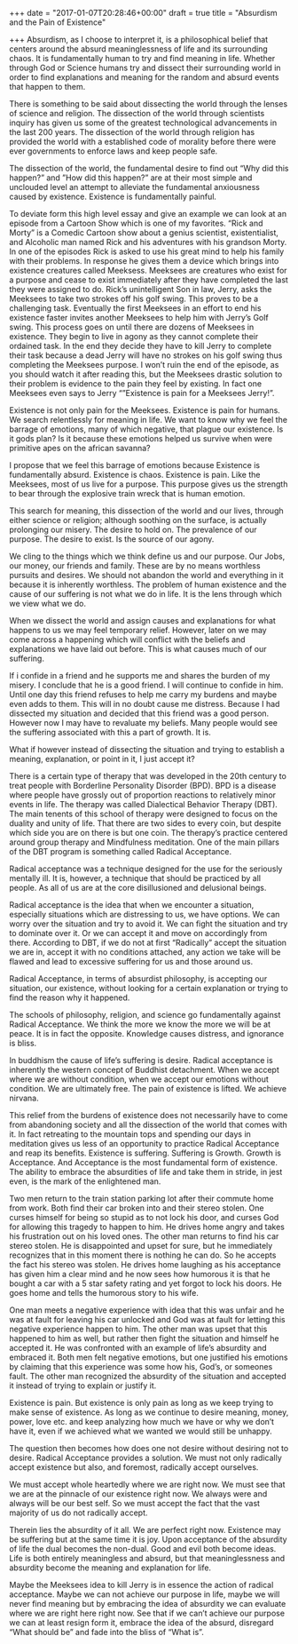+++
date = "2017-01-07T20:28:46+00:00"
draft = true
title = "Absurdism and the Pain of Existence"

+++
Absurdism, as I choose to interpret it, is a philosophical belief that centers around the absurd meaninglessness of life and its surrounding chaos. It is fundamentally human to try and find meaning in life. Whether through God or Science humans try and dissect their surrounding world in order to find explanations and meaning for the random and absurd events that happen to them. 

There is something to be said about dissecting the world through the lenses of science and religion. The dissection of the world through scientists inquiry has given us some of the  greatest technological advancements in the last 200 years. The dissection of the world through religion has provided the world with a established code of morality before there were ever governments to enforce laws and keep people safe.

The dissection of the world, the fundamental desire to find out “Why did this happen?” and ”How did this happen?” are at their most simple and unclouded level an attempt to alleviate the fundamental anxiousness caused by existence. Existence is fundamentally painful. 

To deviate form this high level essay and give an example we can look at an episode from a Cartoon Show which is one of my favorites. “Rick and Morty” is a Comedic Cartoon show about a genius scientist, existentialist, and Alcoholic man named Rick and his adventures with his grandson Morty. In one of the episodes Rick is asked to use his great mind to help his family with their problems. In response he gives them a device which brings into existence creatures called Meeksess. Meeksees are creatures who exist for a purpose and cease to exist immediately after they have completed the last they were assigned to do. Rick’s unintelligent Son in law, Jerry, asks the Meeksees to take two strokes off his golf swing. This proves to be a challenging task. Eventually the first Meeksees in an effort to end his existence faster invites another Meeksees to help him with Jerry’s Golf swing. This process goes on until there are dozens of Meeksees in existence. They begin to live in agony as they cannot complete their ordained task. In the end they decide they have to kill Jerry to complete their task because a dead Jerry will have no strokes on his golf swing thus completing the Meeksees purpose. I won’t ruin the end of the episode, as you should watch it after reading this, but the Meeksees drastic solution to their problem is evidence to the pain they feel by existing. In fact one Meeksees even says to Jerry “”Existence is pain for a Meeksees Jerry!”.



Existence is not only pain for the Meeksees. Existence is pain for humans. We search relentlessly for meaning in life. We want to know why we feel the barrage  of emotions, many of which negative, that plague our existence. Is it gods plan? Is it because these emotions helped us survive when were primitive apes on the african savanna?


I propose that we feel this barrage of emotions because Existence is fundamentally absurd. Existence is chaos. Existence is pain. Like the Meeksees, most of us live for a purpose. This purpose gives us the strength to bear through the explosive train wreck that is human emotion. 

This search for meaning, this dissection of the world and our lives, through either science or religion; although soothing on the surface, is actually prolonging our misery. The desire to hold on. The prevalence of our purpose. The desire to exist. Is the source of our agony. 

We cling to the things which we think define us and our purpose. Our Jobs, our money, our friends and family. These are by no means worthless pursuits and desires. We should not abandon the world and everything in it because it is inherently worthless. The problem of human existence and the cause of our suffering is not what we do in life. It is the lens through which we view what we do. 

When we dissect the world and assign causes and explanations for what happens to us we may feel temporary relief. However, later on we may come across a happening which will conflict with the beliefs and explanations we have laid out before. This is what causes much of our suffering. 

If i confide in a friend and he supports me and shares the burden of my misery. I conclude that he is a good friend. I will continue to confide in him. Until one day this friend refuses to help me carry my burdens and maybe even adds to them. This will in no doubt cause me distress. Because I had dissected my situation and decided that this friend was a good person. However now I may have to revaluate my beliefs. Many people would see the suffering associated with this a part of growth. It is. 

What if however instead of dissecting the situation and trying to establish a meaning, explanation, or point in it, I just accept it?

There is a certain type of therapy that was developed in the 20th century to treat people with Borderline Personality Disorder (BPD). BPD is a disease where people have grossly out of proportion reactions to relatively minor events in life. The therapy was called Dialectical Behavior Therapy (DBT). The main tenents of this school of therapy were designed to focus on the duality and unity of life. That there are two sides to every coin, but despite which side you are on there is but one coin. The therapy’s practice centered around group therapy and Mindfulness meditation. One of the main pillars of the DBT program is something called Radical Acceptance.


Radical acceptance was a technique designed for the use for the seriously mentally ill. It is, however, a technique that should be practiced by all people. As all of us are at the core disillusioned and delusional beings. 


Radical acceptance is the idea that when we encounter a situation, especially situations which are distressing to us, we have options. We can worry over the situation and try to avoid it. We can fight the situation and try to dominate over it. Or we can accept it and move on accordingly from there. According to DBT, if we do not at first “Radically” accept the situation we are in, accept it with no conditions attached, any action we take will be flawed and lead to excessive suffering for us and those around us.

Radical Acceptance, in terms of absurdist philosophy, is accepting our situation, our existence, without looking for a certain explanation or trying to find the reason why it happened. 

The schools of philosophy, religion, and science go fundamentally against Radical Acceptance. We think the more we know the more we will be at peace. It is in fact the opposite. Knowledge causes distress, and ignorance is bliss. 

In buddhism the cause of life’s suffering is desire. Radical acceptance is inherently the western concept of Buddhist detachment. When we accept where we are without condition, when we accept our emotions without condition. We are ultimately free. The pain of existence is lifted. We achieve nirvana.


This relief from the burdens of existence does not necessarily have to come from abandoning society and all the dissection of the world that comes with it. In fact retreating to the mountain tops and spending our days in meditation gives us less of an opportunity to practice Radical Acceptance and reap its benefits. Existence is suffering. Suffering is Growth. Growth is Acceptance. And Acceptance is the most fundamental form of existence. The ability to embrace the absurdities of life and take them in stride, in jest even, is the mark of the enlightened man. 

Two men return to the train station parking lot after their commute home from work. Both find their car broken into and their stereo stolen. One curses himself for being so stupid as to not lock his door, and curses God for allowing this tragedy to happen to him. He drives home angry and takes his frustration out on his loved ones. The other man returns to find his car stereo stolen. He is disappointed and upset for sure, but he immediately recognizes that in this moment there is nothing he can do. So he accepts the fact his stereo was stolen. He drives home laughing as his acceptance has given him a clear mind and he now sees how humorous it is that he bought a car with a 5 star safety rating and yet forgot to lock his doors. He goes home and tells the humorous story to his wife. 

One man meets a negative experience with idea that this was unfair and he was at fault for leaving his car unlocked and God was at fault for letting this negative experience happen to him. The other man was upset that this happened to him as well, but rather then fight the situation and himself he accepted it. He was confronted with an example of life’s absurdity and embraced it. Both men felt negative emotions, but one justified his emotions by claiming that this experience was some how his, God’s, or someones fault. The other man recognized the absurdity of the situation and accepted it instead of trying to explain or justify it.


Existence is pain. But existence is only pain as long as we keep trying to make sense of existence. As long as we continue to desire meaning, money, power, love etc. and keep analyzing how much we have or why we don’t have it, even if we achieved what we wanted we would still be unhappy.

The question then becomes how does one not desire without desiring not to desire. Radical Acceptance provides a solution. We must not only radically accept existence but also, and foremost, radically accept ourselves.

We must accept whole heartedly where we are right now. We must see that we are at the pinnacle of our existence right now. We always were and always will be our best self. So we must accept the fact that the vast majority of us do not radically accept.

Therein lies the absurdity of it all. We are perfect right now. Existence may be suffering but at the same time it is joy. Upon acceptance of the absurdity of life the dual becomes the non-dual. Good and evil both become ideas. Life is both entirely meaningless and absurd, but that meaninglessness and absurdity become the meaning and explanation for life.


Maybe the Meeksees idea to kill Jerry is in essence the action of radical acceptance. Maybe we can not achieve our purpose in life, maybe we will never find meaning but by embracing the idea of absurdity we can evaluate where we are right here right now. See that if we can’t achieve our purpose we can at least resign form it, embrace the idea of the absurd, disregard “What should be” and fade into the bliss of “What is”.